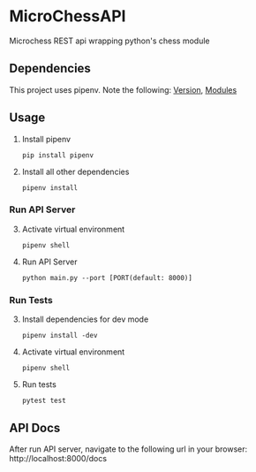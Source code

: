 # MicroChessAPI

Microchess REST api wrapping python's chess module

## Dependencies

This project uses pipenv. Note the following: [Version](Pipfile), [Modules](Pipfile.lock)

## Usage

1. Install pipenv

    ```
    pip install pipenv
    ```

1. Install all other dependencies

    ```
    pipenv install
    ```

### Run API Server

3. Activate virtual environment

    ```
    pipenv shell
    ```

3. Run API Server

    ```
    python main.py --port [PORT(default: 8000)]
    ```

### Run Tests

3. Install dependencies for dev mode

    ```
    pipenv install -dev
    ```

3. Activate virtual environment

    ```
    pipenv shell
    ```

3. Run tests

    ```
    pytest test
    ```

## API Docs

After run API server, navigate to the following url in your browser: http://localhost:8000/docs

